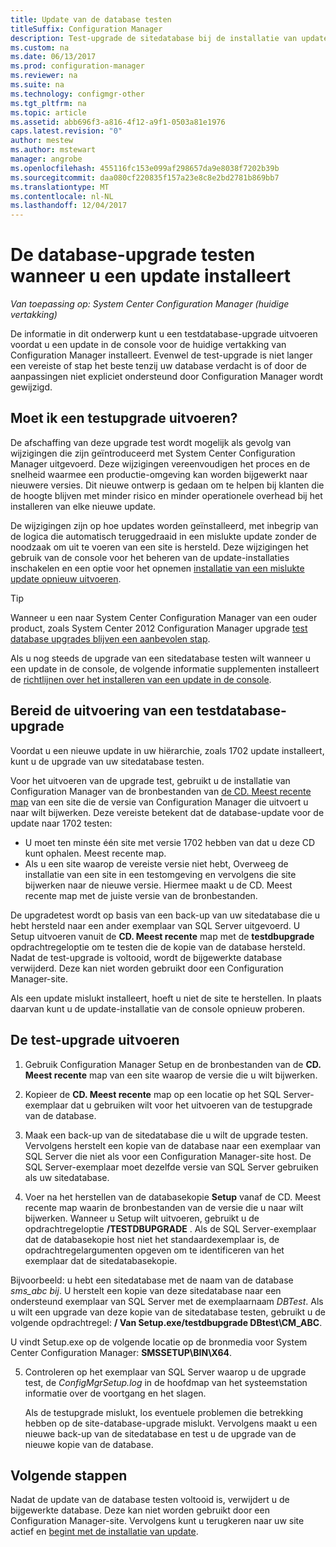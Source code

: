 ```yaml
---
title: Update van de database testen
titleSuffix: Configuration Manager
description: Test-upgrade de sitedatabase bij de installatie van updates voor Configuration Manager.
ms.custom: na
ms.date: 06/13/2017
ms.prod: configuration-manager
ms.reviewer: na
ms.suite: na
ms.technology: configmgr-other
ms.tgt_pltfrm: na
ms.topic: article
ms.assetid: abb696f3-a816-4f12-a9f1-0503a81e1976
caps.latest.revision: "0"
author: mestew
ms.author: mstewart
manager: angrobe
ms.openlocfilehash: 455116fc153e099af298657da9e8038f7202b39b
ms.sourcegitcommit: daa080cf220835f157a23e8c8e2bd2781b869bb7
ms.translationtype: MT
ms.contentlocale: nl-NL
ms.lasthandoff: 12/04/2017
---
```

# <a name="test-the-database-upgrade-when-installing-an-update"></a>De database-upgrade testen wanneer u een update installeert

*Van toepassing op: System Center Configuration Manager (huidige vertakking)*

De informatie in dit onderwerp kunt u een testdatabase-upgrade uitvoeren voordat u een update in de console voor de huidige vertakking van Configuration Manager installeert. Evenwel de test-upgrade is niet langer een vereiste of stap het beste tenzij uw database verdacht is of door de aanpassingen niet expliciet ondersteund door Configuration Manager wordt gewijzigd.

## <a name="do-i-need-to-run-a-test-upgrade"></a>Moet ik een testupgrade uitvoeren?
De afschaffing van deze upgrade test wordt mogelijk als gevolg van wijzigingen die zijn geïntroduceerd met System Center Configuration Manager uitgevoerd. Deze wijzigingen vereenvoudigen het proces en de snelheid waarmee een productie-omgeving kan worden bijgewerkt naar nieuwere versies. Dit nieuwe ontwerp is gedaan om te helpen bij klanten die de hoogte blijven met minder risico en minder operationele overhead bij het installeren van elke nieuwe update.

De wijzigingen zijn op hoe updates worden geïnstalleerd, met inbegrip van de logica die automatisch teruggedraaid in een mislukte update zonder de noodzaak om uit te voeren van een site is hersteld. Deze wijzigingen het gebruik van de console voor het beheren van de update-installaties inschakelen en een optie voor het opnemen [installatie van een mislukte update opnieuw uitvoeren](/sccm/core/servers/manage/install-in-console-updates#bkmk_retry).

> [!TIP]
> Wanneer u een naar System Center Configuration Manager van een ouder product, zoals System Center 2012 Configuration Manager upgrade [test database upgrades blijven een aanbevolen stap](/sccm/core/servers/deploy/install/upgrade-to-configuration-manager#a-namebkmktesta-test-the-site-database-upgrade).

Als u nog steeds de upgrade van een sitedatabase testen wilt wanneer u een update in de console, de volgende informatie supplementen installeert de [richtlijnen over het installeren van een update in de console](/sccm/core/servers/manage/install-in-console-updates#a-namebkmkinstalla-install-in-console-updates).

## <a name="prepare-to-run-a-test-database-upgrade"></a>Bereid de uitvoering van een testdatabase-upgrade  
Voordat u een nieuwe update in uw hiërarchie, zoals 1702 update installeert, kunt u de upgrade van uw sitedatabase testen.

Voor het uitvoeren van de upgrade test, gebruikt u de installatie van Configuration Manager van de bronbestanden van [de CD. Meest recente map](/sccm/core/servers/manage/the-cd.latest-folder) van een site die de versie van Configuration Manager die uitvoert u naar wilt bijwerken. Deze vereiste betekent dat de database-update voor de update naar 1702 testen:
-   U moet ten minste één site met versie 1702 hebben van dat u deze CD kunt ophalen. Meest recente map.
-   Als u een site waarop de vereiste versie niet hebt, Overweeg de installatie van een site in een testomgeving en vervolgens die site bijwerken naar de nieuwe versie. Hiermee maakt u de CD. Meest recente map met de juiste versie van de bronbestanden.

De upgradetest wordt op basis van een back-up van uw sitedatabase die u hebt hersteld naar een ander exemplaar van SQL Server uitgevoerd.  U Setup uitvoeren vanuit de **CD. Meest recente** map met de **testdbupgrade** opdrachtregeloptie om te testen die de kopie van de database hersteld. Nadat de test-upgrade is voltooid, wordt de bijgewerkte database verwijderd. Deze kan niet worden gebruikt door een Configuration Manager-site.

Als een update mislukt installeert, hoeft u niet de site te herstellen. In plaats daarvan kunt u de update-installatie van de console opnieuw proberen.

##  <a name="run-the-test-upgrade"></a>De test-upgrade uitvoeren    
1.  Gebruik Configuration Manager Setup en de bronbestanden van de **CD. Meest recente** map van een site waarop de versie die u wilt bijwerken.  

2.  Kopieer de **CD. Meest recente** map op een locatie op het SQL Server-exemplaar dat u gebruiken wilt voor het uitvoeren van de testupgrade van de database.

3.  Maak een back-up van de sitedatabase die u wilt de upgrade testen. Vervolgens herstelt een kopie van de database naar een exemplaar van SQL Server die niet als voor een Configuration Manager-site host. De SQL Server-exemplaar moet dezelfde versie van SQL Server gebruiken als uw sitedatabase.  

4.  Voer na het herstellen van de databasekopie **Setup** vanaf de CD. Meest recente map waarin de bronbestanden van de versie die u naar wilt bijwerken. Wanneer u Setup wilt uitvoeren, gebruikt u de opdrachtregeloptie **/TESTDBUPGRADE** . Als de SQL Server-exemplaar dat de databasekopie host niet het standaardexemplaar is, de opdrachtregelargumenten opgeven om te identificeren van het exemplaar dat de sitedatabasekopie.   

  Bijvoorbeeld: u hebt een sitedatabase met de naam van de database *sms_abc bij*. U herstelt een kopie van deze sitedatabase naar een ondersteund exemplaar van SQL Server met de exemplaarnaam *DBTest*. Als u wilt een upgrade van deze kopie van de sitedatabase testen, gebruikt u de volgende opdrachtregel: **/ Van Setup.exe/testdbupgrade DBtest\CM_ABC**.  

  U vindt Setup.exe op de volgende locatie op de bronmedia voor System Center Configuration Manager: **SMSSETUP\BIN\X64**.  

5.  Controleren op het exemplaar van SQL Server waarop u de upgrade test, de *ConfigMgrSetup.log* in de hoofdmap van het systeemstation informatie over de voortgang en het slagen.  

     Als de testupgrade mislukt, los eventuele problemen die betrekking hebben op de site-database-upgrade mislukt. Vervolgens maakt u een nieuwe back-up van de sitedatabase en test u de upgrade van de nieuwe kopie van de database.  



## <a name="next-steps"></a>Volgende stappen
Nadat de update van de database testen voltooid is, verwijdert u de bijgewerkte database. Deze kan niet worden gebruikt door een Configuration Manager-site. Vervolgens kunt u terugkeren naar uw site actief en [begint met de installatie van update](/sccm/core/servers/manage/install-in-console-updates).
